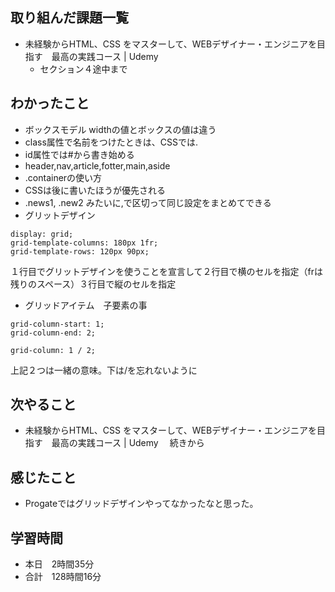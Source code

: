 ## 取り組んだ課題一覧
- 未経験からHTML、CSS をマスターして、WEBデザイナー・エンジニアを目指す　最高の実践コース | Udemy 
    - セクション４途中まで
## わかったこと
- ボックスモデル widthの値とボックスの値は違う
- class属性で名前をつけたときは、CSSでは.
- id属性では#から書き始める
- header,nav,article,fotter,main,aside
- .containerの使い方
- CSSは後に書いたほうが優先される
- .news1, .new2 みたいに,で区切って同じ設定をまとめてできる
- グリットデザイン
```
display: grid;
grid-template-columns: 180px 1fr;
grid-template-rows: 120px 90px;
```
１行目でグリットデザインを使うことを宣言して２行目で横のセルを指定（frは残りのスペース）３行目で縦のセルを指定
- グリッドアイテム　子要素の事
```
grid-column-start: 1;
grid-column-end: 2;

grid-column: 1 / 2;
```
上記２つは一緒の意味。下は/を忘れないように
## 次やること
- 未経験からHTML、CSS をマスターして、WEBデザイナー・エンジニアを目指す　最高の実践コース | Udemy 　続きから
## 感じたこと
- Progateではグリッドデザインやってなかったなと思った。
## 学習時間
- 本日　2時間35分
- 合計　128時間16分